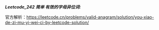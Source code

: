 **_Leetcode_242 简单 有效的字母异位词:_**

官方解析：https://leetcode.cn/problems/valid-anagram/solution/you-xiao-de-zi-mu-yi-wei-ci-by-leetcode-solution/